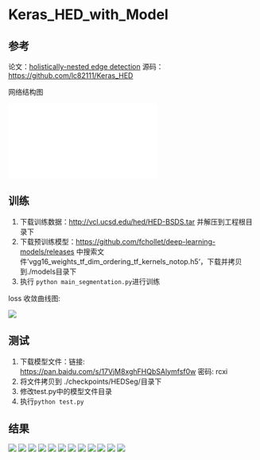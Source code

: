 # Keras_HED_with_Model

## 参考

论文：[holistically-nested edge detection](https://arxiv.org/pdf/1504.06375.pdf)
源码：https://github.com/lc82111/Keras_HED

网络结构图

![](./checkpoints/HEDSeg/model.pdf)

## 训练

1. 下载训练数据：http://vcl.ucsd.edu/hed/HED-BSDS.tar 并解压到工程根目录下
2. 下载预训练模型：https://github.com/fchollet/deep-learning-models/releases 中搜索文件’vgg16_weights_tf_dim_ordering_tf_kernels_notop.h5‘，下载并拷贝到./models目录下
3. 执行 `python main_segmentation.py`进行训练

loss 收敛曲线图:

![](./results/loss.png)

## 测试

1. 下载模型文件：链接: https://pan.baidu.com/s/17VjM8xghFHQbSAlymfsf0w 密码: rcxi
2. 将文件拷贝到 ./checkpoints/HEDSeg/目录下
3. 修改test.py中的模型文件目录
4. 执行`python test.py`

## 结果

![](./images/000001.jpg) ![](./output/000001.jpg)
![](./images/000002.jpg) ![](./output/000002.jpg)
![](./images/000003.jpg) ![](./output/000003.jpg)
![](./images/000004.jpg) ![](./output/000004.jpg)
![](./images/000006.jpg) ![](./output/000006.jpg)
![](./images/000008.jpg) ![](./output/000008.jpg)








